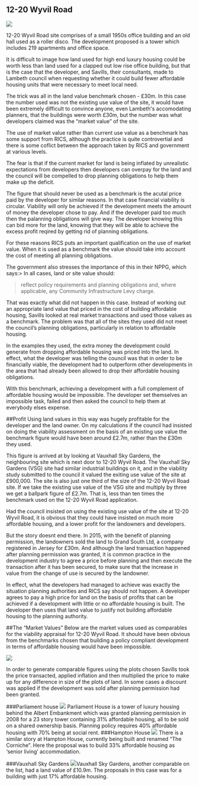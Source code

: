 ## 12-20 Wyvil Road
![](https://c1.staticflickr.com/9/8833/28407150012_ed1468d827_b.jpg)

12-20 Wyvil Road site comprises of a small 1950s office building and an old hall used as a roller disco. The development proposed is a tower which includes 219 apartments and office space. 

It is difficult to image how land used for high end luxury housing could be worth less than land used for a clapped out low rise office building, but that is the case that the developer, and Savills, their consultants, made to Lambeth council when requesting whether it could build fewer affordable housing units that were necessary to meet local need.

The trick was all in the land value benchmark chosen - £30m. In this case the number used was not the existing use value of the site, it would have been extremely difficult to convince anyone, even Lambeth's accomodating planners, that the buildings were worth £30m, but the number was what developers claimed was the “market value” of the site.

The use of market value rather than current use value as a benchmark has some support from RICS, although the practice is quite controvertial and there is some coflict between the approach taken by RICS and government at various levels. 

The fear is that if the current market for land is being inflated by unrealistic expectations from developers then developers can overpay for the land and the council will be compelled to drop planning obligations to help them make up the deficit.

The figure that should never be used as a benchmark is the acutal price paid by the developer for similar reasons. In that case financial viability is circular. Viability will only be achieved if the development meets the amount of money the developer chose to pay. And if the developer paid too much then the palanning obligations will give way. The developer knowing this can bid more for the land, knowing that they will be able to achieve the excess profit reqired by getting rid of planning obligations. 

For these reasons RICS puts an important qualification on the use of market value. When it is used as a benchmark the value should take into account the cost of meeting all planning obligations.

The government also stresses the importance of this in their NPPG, which says:> In all cases, land or site value should:
> reflect policy requirements and planning obligations and, where applicable, any Community Infrastructure Levy charge.  

That was exactly what did not happen in this case. Instead of working out an appropriate land value that priced in the cost of building affordable housing, Savills looked at real market transactions and used those values as a benchmark. The problem was that all of the sites they used did not meet the council’s planning obligations, particularly in relation to affordable housing. 

In the examples they used, the extra money the development could generate from dropping affordable housing was priced into the land. In effect, what the developer was telling the council was that in order to be financially viable, the development had to outperform other developments in the area that had already been allowed to drop their affordable housing obligations. 

With this benchmark, achieving a development with a full complement of affordable housing would be impossible. The developer set themselves an impossible task, failed and then asked the council to help them at everybody elses expense.

##Profit
Using land values in this way was hugely profitable for the developer and the land owner. On my calculations if the council had insisted on doing the viability assessment on the basis of an existing use value the benchmark figure would have been around £2.7m, rather than the £30m they used. 

This figure is arrived at by looking at Vauxhall Sky Gardens, the neighbouring site which is next door to 12-20 Wyvil Road. The Vauxhall Sky Gardens (VSG) site had similar industrial buildings on it, and in the viability study submitted to the council it valued the exiting use value of the site at £900,000. The site is also just one third of the size of the 12-20 Wyvil Road site. If we take the existing use value of the VSG site and multiply by three we get a ballpark figure of £2.7m. That is, less than ten times the benchmark used on the 12-20 Wyvil Road application. 

Had the council insisted on using the existing use value of the site at 12-20 Wyvil Road, it is obvious that they could have insisted on much more affordable housing, and a lower profit for the landowners and developers. 

But the story doesnt end there. In 2015, with the benefit of planning permission, the landowners sold the land to Grand South Ltd, a company registered in Jersey for £30m. And although the land transaction happened after planning permission was granted, it is common practice in the development industry to agree a price before planning and then execute the transaction after it has been secured, to make sure that the increase in value from the change of use is secured by the landowner.

In effect, what the developers had managed to achieve was exactly the situation planning authorities and RICS say should not happen. A developer agrees to pay a high price for land on the basis of profits that can be achieved if a development with little or no affordable housing is built. The developer then uses that land value to justify not building affordable housing to the planning authority. 

##The “Market Values”
Below are the market values used as comparables for the viability appraisal for 12-20 Wyvil Road. It should have been obvious from the benchmarks chosen that building a policy compliant development in terms of affordable housing would have been impossible.

![](http:www.ourcity.london/wp-content/uploads/2016/07/Land-prices-12-20-Wyvil-Road.jpg)

In order to generate comparable figures using the plots chosen Savills took the price transacted, applied inflation and then multiplied the price to make up for any difference in size of the plots of land. In some cases a discount was applied if the development was sold after planning permission had been granted.

###Parliament house
![](http://www.ourcity.london/wp-content/uploads/2016/06/13381184_145650849178401_1582690443_n.jpg)
Parliament House is a tower of luxury housing behind the Albert Embankment which was granted planning permission in 2008 for a 23 story tower containing 31% affordable housing, all to be sold on a shared ownership basis. Planning policy requires 40% affordable housing with 70% being at social rent.
###Hampton House
![](http://farm9.staticflickr.com/8549/28229017360_7c007c6358_b.jpg?ssl=1)
There is a similar story at Hampton House, currently being built and renamed “The Corniche”. Here the proposal was to build 33% affordable housing as ‘senior living’ accommodation.

###Vauxhall Sky Gardens
![](http://www.ourcity.london/wp-content/uploads/2016/07/VSG-profile_03.jpg)Vauxhall Sky Gardens, another comparable on the list, had a land value of £10.9m. The proposals in this case was for a building with just 17% affordable housing.
